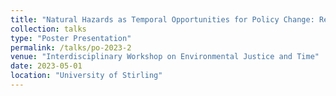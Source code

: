 ```yaml
---
title: "Natural Hazards as Temporal Opportunities for Policy Change: Reframing Disaster Recovery as a Time to Build Post-Growth Societies"
collection: talks
type: "Poster Presentation"
permalink: /talks/po-2023-2
venue: "Interdisciplinary Workshop on Environmental Justice and Time"
date: 2023-05-01
location: "University of Stirling"
---
```

